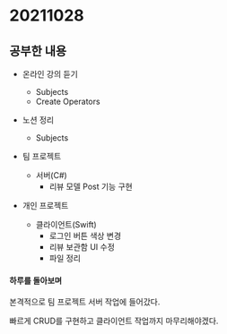 # 20211028

## 공부한 내용
+ 온라인 강의 듣기
  - Subjects
  - Create Operators

+ 노션 정리
  - Subjects

+ 팀 프로젝트
  - 서버(C#)
    * 리뷰 모델 Post 기능 구현

+ 개인 프로젝트
  - 클라이언트(Swift)
    * 로그인 버튼 색상 변경
    * 리뷰 보관함 UI 수정
    * 파일 정리

#### 하루를 돌아보며
본격적으로 팀 프로젝트 서버 작업에 들어갔다.

빠르게 CRUD를 구현하고 클라이언트 작업까지 마무리해야겠다.
